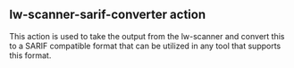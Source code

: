 ## lw-scanner-sarif-converter action

This action is used to take the output from the lw-scanner and convert this to a SARIF compatible format that can be
utilized in any tool that supports this format.
